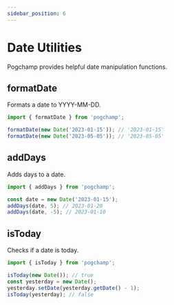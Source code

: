 ```yaml
---
sidebar_position: 6
---
```


# Date Utilities

Pogchamp provides helpful date manipulation functions.

## formatDate

Formats a date to YYYY-MM-DD.

```typescript
import { formatDate } from 'pogchamp';

formatDate(new Date('2023-01-15')); // '2023-01-15'
formatDate(new Date('2023-05-05')); // '2023-05-05'
```

## addDays

Adds days to a date.

```typescript
import { addDays } from 'pogchamp';

const date = new Date('2023-01-15');
addDays(date, 5); // 2023-01-20
addDays(date, -5); // 2023-01-10
```

## isToday

Checks if a date is today.

```typescript
import { isToday } from 'pogchamp';

isToday(new Date()); // true
const yesterday = new Date();
yesterday.setDate(yesterday.getDate() - 1);
isToday(yesterday); // false
``` 